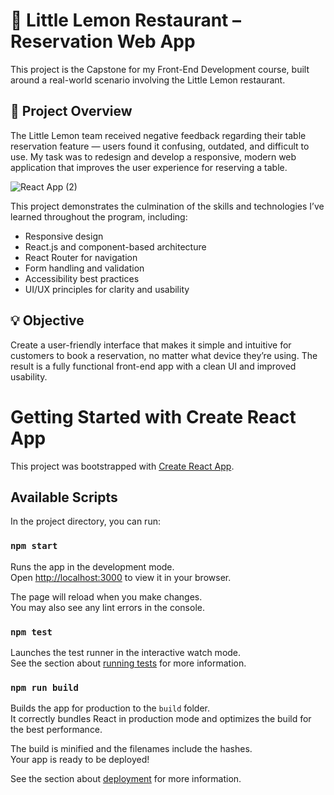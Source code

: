# 🍋 Little Lemon Restaurant – Reservation Web App
This project is the Capstone for my Front-End Development course, built around a real-world scenario involving the Little Lemon restaurant.

## 🔧 Project Overview
The Little Lemon team received negative feedback regarding their table reservation feature — users found it confusing, outdated, and difficult to use. My task was to redesign and develop a responsive, modern web application that improves the user experience for reserving a table.

![React App (2)](https://github.com/user-attachments/assets/8550214e-f77f-4216-89f1-42dcb1b52215)

This project demonstrates the culmination of the skills and technologies I’ve learned throughout the program, including:

- Responsive design
- React.js and component-based architecture
- React Router for navigation
- Form handling and validation
- Accessibility best practices
- UI/UX principles for clarity and usability


## 💡 Objective
Create a user-friendly interface that makes it simple and intuitive for customers to book a reservation, no matter what device they’re using. The result is a fully functional front-end app with a clean UI and improved usability.



# Getting Started with Create React App

This project was bootstrapped with [Create React App](https://github.com/facebook/create-react-app).

## Available Scripts

In the project directory, you can run:

### `npm start`

Runs the app in the development mode.\
Open [http://localhost:3000](http://localhost:3000) to view it in your browser.

The page will reload when you make changes.\
You may also see any lint errors in the console.

### `npm test`

Launches the test runner in the interactive watch mode.\
See the section about [running tests](https://facebook.github.io/create-react-app/docs/running-tests) for more information.

### `npm run build`

Builds the app for production to the `build` folder.\
It correctly bundles React in production mode and optimizes the build for the best performance.

The build is minified and the filenames include the hashes.\
Your app is ready to be deployed!

See the section about [deployment](https://facebook.github.io/create-react-app/docs/deployment) for more information.

